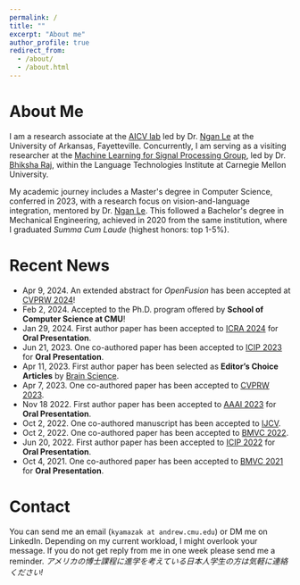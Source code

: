 ```yaml
---
permalink: /
title: ""
excerpt: "About me"
author_profile: true
redirect_from: 
  - /about/
  - /about.html
---
```


About Me
======
I am a research associate at the [AICV lab](https://uark-aicv.github.io/) led by Dr. [Ngan Le](https://www.nganle.net/) at the University of Arkansas, Fayetteville. 
Concurrently, I am serving as a visiting researcher at the [Machine Learning for Signal Processing Group](http://mlsp.cs.cmu.edu/), led by Dr. [Bhiksha Raj](http://mlsp.cs.cmu.edu/people/bhiksha/), within the Language Technologies Institute at Carnegie Mellon University.

My academic journey includes a Master's degree in Computer Science, conferred in 2023, with a research focus on vision-and-language integration, mentored by Dr. [Ngan Le](https://www.nganle.net/). 
This followed a Bachelor's degree in Mechanical Engineering, achieved in 2020 from the same institution, where I graduated *Summa Cum Laude* (highest honors: top 1-5%).


Recent News
======

- Apr 9, 2024. An extended abstract for *OpenFusion* has been accepted at [CVPRW 2024](https://opensun3d.github.io/)!
- Feb 2, 2024. Accepted to the Ph.D. program offered by **School of Computer Science at CMU**!
- Jan 29, 2024. First author paper has been accepted to [ICRA 2024](https://2024.ieee-icra.org/) for **Oral Presentation**.
- Jun 21, 2023. One co-authored paper has been accepted to [ICIP 2023](https://2023.ieeeicip.org/) for **Oral Presentation**.
- Apr 11, 2023. First author paper has been selected as **Editor’s Choice Articles** by [Brain Science](https://www.mdpi.com/2076-3425/12/7/863). 
- Apr 7, 2023. One co-authored paper has been accepted to [CVPRW 2023](https://sites.google.com/view/ieeecvf-cvpr2023-precognition/home?authuser=0&pli=1). 
- Nov 18 2022. First author paper has been accepted to [AAAI 2023](https://aaai.org/Conferences/AAAI-23/) for **Oral Presentation**.
- Oct 2, 2022. One co-authored manuscript has been accepted to [IJCV](https://www.springer.com/journal/11263).
- Oct 2, 2022. One co-authored paper has been accepted to [BMVC 2022](https://bmvc2022.org/).
- Jun 20, 2022. First author paper has been accepted to [ICIP 2022](https://2022.ieeeicip.org/) for **Oral Presentation**.
- Oct 4, 2021. One co-authored paper has been accepted to [BMVC 2021](https://www.bmvc2021-virtualconference.com/) for **Oral Presentation**.


Contact
======
You can send me an email (`kyamazak at andrew.cmu.edu`) or DM me on LinkedIn. Depending on my current workload, I might overlook your message. If you do not get reply from me in one week please send me a reminder. *アメリカの博士課程に進学を考えている日本人学生の方は気軽に連絡ください!*

<script data-name="BMC-Widget" data-cfasync="false" src="https://cdnjs.buymeacoffee.com/1.0.0/widget.prod.min.js" data-id="kashuyamazk" data-description="Support me on Buy me a coffee!" data-message="" data-color="#40DCA5" data-position="Right" data-x_margin="18" data-y_margin="18"></script>

<!--
- Jun 2021. Served as a TA for Google Applied Machine Learning Intensive (AMLI).
- Jan 11, 2021. Joined [AICV lab](https://uark-aicv.github.io/) as a research assistant.
- Dec 18, 2020. Obtained BS from the University of Arkansas with *Summa Cum Laude*. 
- Sep 6, 2019. *My first* co-authored paper is accepted to [SPIE](https://www.spiedigitallibrary.org/conference-proceedings-of-spie/11220/2551313/Minimally-invasive-intraperitoneal-photodynamic-therapy-using-a-new-soft-robot/10.1117/12.2551313.short).
- Nov 30, 2017. Initiated as a member of [Tau Beta Pi](https://www.tbp.org/recruit/recruitHome.cfm), the Engineering Honor Society.
- Nov 28, 2017. Received [CSWA](/files/CSWA_kyamazak_email_uark_edu.pdf) in mechanical design.
- Aug 22, 2016. Started school at the University of Arkansas, Fayetteville.
- Aug 2014. Joined Summer Program at Harvard University.
-->
